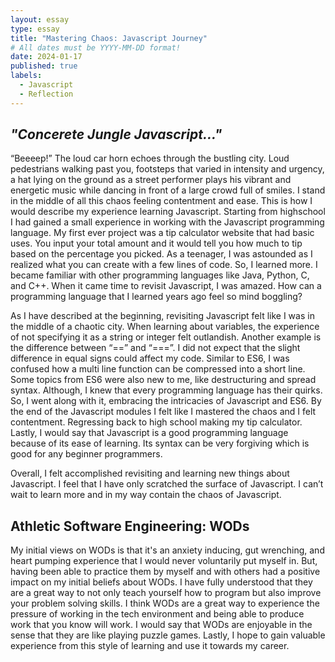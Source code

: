 ```yaml
---
layout: essay
type: essay
title: "Mastering Chaos: Javascript Journey"
# All dates must be YYYY-MM-DD format!
date: 2024-01-17
published: true
labels:
  - Javascript
  - Reflection
---
```


## *"Concerete Jungle Javascript..."*
“Beeeep!” The loud car horn echoes through the bustling city. Loud pedestrians walking past you, footsteps that varied in intensity and urgency, a hat lying on the ground as a street performer plays his vibrant and energetic music while dancing in front of a large crowd full of smiles. I stand in the middle of all this chaos feeling contentment and ease. This is how I would describe my experience learning Javascript. Starting from highschool I had gained a small experience in working with the Javascript programming language. My first ever project was a tip calculator website that had basic uses. You input your total amount and it would tell you how much to tip based on the percentage you picked. As a teenager, I was astounded as I realized what you can create with a few lines of code. So, I learned more. I became familiar with other programming languages like Java, Python, C, and C++. When it came time to revisit Javascript, I was amazed. How can a programming language that I learned years ago feel so mind boggling?

As I have described at the beginning, revisiting Javascript felt like I was in the middle of a chaotic city. When learning about variables, the experience of not specifying it as a string or integer felt outlandish. Another example is the difference between “==” and “===”. I did not expect that the slight difference in equal signs could affect my code. Similar to ES6, I was confused how a multi line function can be compressed into a short line. Some topics from ES6 were also new to me, like destructuring and spread syntax. Although, I knew that every programming language has their quirks. So, I went along with it, embracing the intricacies of Javascript and ES6. By the end of the Javascript modules I felt like I mastered the chaos and I felt contentment. Regressing back to high school making my tip calculator. Lastly, I would say that Javascript is a good programming language because of its ease of learning. Its syntax can be very forgiving which is good for any beginner programmers.

Overall, I felt accomplished revisiting and learning new things about Javascript. I feel that I have only scratched the surface of Javascript. I can’t wait to learn more and in my way contain the chaos of Javascript.



## Athletic Software Engineering: WODs

My initial views on WODs is that it's an anxiety inducing, gut wrenching, and heart pumping experience that I would never voluntarily put myself in. But, having been able to practice them by myself and with others had a positive impact on my initial beliefs about WODs. I have fully understood that they are a great way to not only teach yourself how to program but also improve your problem solving skills. I think WODs are a great way to experience the pressure of working in the tech environment and being able to produce work that you know will work. I would say that WODs are enjoyable in the sense that they are like playing puzzle games. Lastly, I hope to gain valuable experience from this style of learning and use it towards my career.
